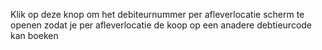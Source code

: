Klik op deze knop om het debiteurnummer per afleverlocatie scherm te openen zodat je per afleverlocatie de koop op een anadere debtieurcode kan boeken